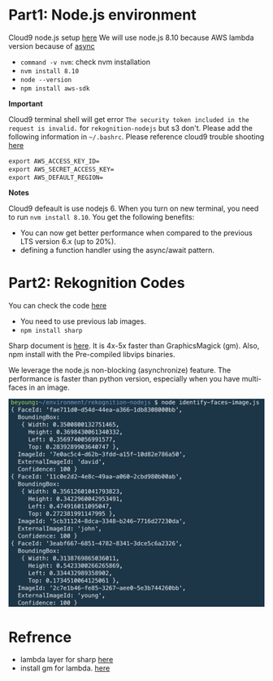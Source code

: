 # Part1: Node.js environment

Cloud9 node.js setup [here](https://docs.aws.amazon.com/cloud9/latest/user-guide/sample-nodejs.html) We will use node.js 8.10 because AWS lambda version because of [async](https://lavrton.com/javascript-loops-how-to-handle-async-await-6252dd3c795/) 

* `command -v nvm`: check nvm installation
* `nvm install 8.10`
* `node --version`
* `npm install aws-sdk`

**Important**

Cloud9 terminal shell will get error `The security token included in the request is invalid.` for `rekognition-nodejs` but s3 don't. Please add the following information in `~/.bashrc`. Please reference cloud9 trouble shooting [here](https://docs.aws.amazon.com/cloud9/latest/user-guide/troubleshooting.html#troubleshooting-cli-invalid-token)

```
export AWS_ACCESS_KEY_ID=
export AWS_SECRET_ACCESS_KEY=
export AWS_DEFAULT_REGION=
```

**Notes**

Cloud9 defeault is use nodejs 6. When you turn on new terminal, you need to run `nvm install 8.10`. You get the following benefits:

* You can now get better performance when compared to the previous LTS version 6.x (up to 20%).
* defining a function handler using the async/await pattern.

# Part2: Rekognition Codes

You can check the code [here](./identify-faces-image.js)

* You need to use previous lab images.
* `npm install sharp`

Sharp document is [here](https://sharp.dimens.io/en/stable/). It is 4x-5x faster than GraphicsMagick (gm). Also, npm install with the Pre-compiled libvips binaries.

We leverage the node.js non-blocking (asynchronize) feature. The performance is faster than python version, especially when you have multi-faces in an image.

![](images/00.png)

# Refrence
* lambda layer for sharp [here](https://sharp.dimens.io/en/stable/install/#aws-lambda)
* install gm for lambda. [here](https://stackoverflow.com/questions/44729088/how-can-i-install-graphicsmagick-or-imagemagick-on-aws-lambda/45555876#45555876)
